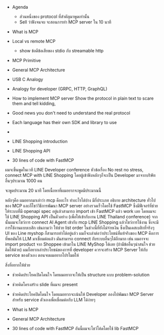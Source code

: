 - Agenda
  - ส่วนหนึ่งของ protocol ที่สำคัญมาพูดเท่านั้น
  - Sell ว่าฟังจนจบ จะสอนการทำ MCP server ใน 10 นาที
- What is MCP
- Local vs remote MCP
  - show ข้อดีข้อเสียของ stdio กับ streamable http
- MCP Primitive


- General MCP Architecture
- USB C Analogy
- Analogy for developer (GRPC, HTTP, GraphQL)
- How to implement MCP server
   Show the protocol in plain text to scare them and tell kidding,
- Good news you don't need to understand the real protocol
- Each language has their own SDK and library to use
-
- LINE Shopping introduction
- LINE Shopping API
- 30 lines of code with FastMCP















ผมจะขึ้นพูดในเวที LINE Developer conference หัวข้อเรื่อง
No rest no stress, connect MCP with LINE Shopping
โดยผู้เข้าฟังหลักๆก็จะเป็น Developer มาจากบริษัทอื่นๆประมาณ 1000 คน

จะพูดประมาณ 20 นาที โดยเนื้อหาที่ผมอยากจะพูดมีประมาณนี้

หลักๆคือ ผมอยากมาเล่าว่า mcp คืออะไร ทำอะไรได้บ้าง มีกี่ประเภท อธิบาย architecture ทั่วไปของ MCP และก็โชว์วิธีการพัฒนา MCP server อย่างรวดเร็วโดยใช้ FastMCP ซึ่งมีฟีเจอร์ที่ช่วยให้ระบบที่มี openapi spec อยู่แล้วสามารถ import เข้า FastMCP แล้ว work เลย โดยผมจะใช้ LINE Shopping API เป็นตัวอย่าง (เพื่อให้เข้ากับงาน LINE Thailand conference) จากนั้นผมจะโชว์การ connect AI Agent เข้ากับ mcp LINE Shopping แล้วโชว์การใช้งาน ซึ่งจะมีการใช้งานแบบเบสิก เช่นถามว่า ให้ช่วย list order ในช่วงนี้ที่ยังไม่จ่ายเงิน ซึ่งเป็นเคสเบสิกที่จริงๆ UI ของ Line myshop ก็สามารถทำได้อยู่แล้ว ผมก็จะเล่าต่อว่าประโยชน์ที่แท้จริงของ MCP คือการที่พอมันให้ LLM มาเชื่อมต่อแล้ว มันสามารถ connect กับระบบอื่นๆได้อีกมาก เช่น ผมอาจจะ import product จาก Shoppee เข้ามาใน LINE MyShop ได้เลย (ถ้ามีข้ออื่นๆน่าสนใจ ข่วยคิดให้ด้วย) ผมก็อยากเล่าประโยชน์ของการที่ developer ควรจะสร้าง MCP Server ให้กับ service ของตัวเอง ตอนจบผมอยากโปรโมตให้


สิ่งที่อยากให้ช่วย
- ช่วยคิดประโยคเปิดโดนใจ โดยผมอยากจะให้เป็น structure แบบ problem-solution
- ช่วยคิดโครงสร้าง slide ที่ผมจะ present
- ช่วยคิดประโยคปิดโดนใจ โดยผมอยากจะเน้นให้ Developer ลองไปพัฒนา MCP Server สำหรับ service ตัวเองเพื่อเชื่อมต่อกับ LLM ได้ง่ายๆ

- What is MCP
- General MCP Architecture
- 30 lines of code with FastMCP อันนี้ผมจะโชว์โค้ดโดยใช้ lib FastMCP